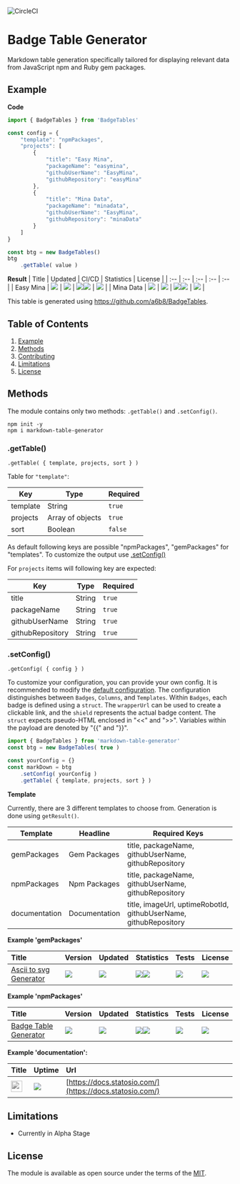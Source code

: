 ![CircleCI](https://img.shields.io/circleci/build/github/a6b8/badgeTables/main)


# Badge Table Generator

Markdown table generation specifically tailored for displaying relevant data from JavaScript npm and Ruby gem packages.


## Example

**Code**
```js
import { BadgeTables } from 'BadgeTables'

const config = {
    "template": "npmPackages",
    "projects": [
        {
            "title": "Easy Mina",
            "packageName": "easymina",
            "githubUserName": "EasyMina",
            "githubRepository": "easyMina"
        },
        {
            "title": "Mina Data",
            "packageName": "minadata",
            "githubUserName": "EasyMina",
            "githubRepository": "minaData"
        }
    ]
}

const btg = new BadgeTables()
btg
    .getTable( value )
```

**Result**
| Title | Updated | CI/CD | Statistics | License |
| :-- | :-- | :-- | :-- | :-- |
| Easy Mina | <a href="https://api.github.com/repos/EasyMina/easyMina"><img src="https://img.shields.io/github/last-commit/EasyMina/easyMina?color=0E1116&logo=F3A966&logoColor=F3A966&style=flat&label="></a> | <img src="https://img.shields.io/circleci/build/github/EasyMina/easyMina?color=0E1116&logo=F3A966&logoColor=F3A966&style=flat&label="> | <a href="https://github.com/EasyMina/easyMina/stargazers"><img src="https://img.shields.io/github/stars/EasyMina/easyMina?color=0E1116&logo=F3A966&logoColor=F3A966&style=flat&label="></a><img src="https://img.shields.io/npm/dt/easymina?color=0E1116&logo=F3A966&logoColor=F3A966&style=flat&label="> | <img src="https://img.shields.io/github/license/EasyMina/easyMina?color=0E1116&logo=F3A966&logoColor=F3A966&style=flat&label="> |
| Mina Data | <a href="https://api.github.com/repos/EasyMina/minaData"><img src="https://img.shields.io/github/last-commit/EasyMina/minaData?color=0E1116&logo=F3A966&logoColor=F3A966&style=flat&label="></a> | <img src="https://img.shields.io/circleci/build/github/EasyMina/minaData?color=0E1116&logo=F3A966&logoColor=F3A966&style=flat&label="> | <a href="https://github.com/EasyMina/minaData/stargazers"><img src="https://img.shields.io/github/stars/EasyMina/minaData?color=0E1116&logo=F3A966&logoColor=F3A966&style=flat&label="></a><img src="https://img.shields.io/npm/dt/minadata?color=0E1116&logo=F3A966&logoColor=F3A966&style=flat&label="> | <img src="https://img.shields.io/github/license/EasyMina/minaData?color=0E1116&logo=F3A966&logoColor=F3A966&style=flat&label="> |

This table is generated using https://github.com/a6b8/BadgeTables.


## Table of Contents

1. [Example](#example)<br>
2. [Methods](#presets)
3. [Contributing](#contributing)<br>
4. [Limitations](#limitations)<br>
5.  [License](#license)<br>


## Methods

The module contains only two methods: `.getTable()` and `.setConfig()`.

```
npm init -y
npm i markdown-table-generator
```

### .getTable()

```.getTable( { template, projects, sort } )```

Table for `"template"`:

| Key      | Type    | Required |
|----------|---------|----|
| template | String  | `true` |  
| projects | Array of objects  | `true` |
| sort | Boolean  | `false` |

As default following keys are possible "npmPackages", "gemPackages" for "templates". To customize the output use [.setConfig() ](#setConfig())

For `projects` items will following key are expected:

| Key            | Type     | Required |
|----------------|----------|----|
|   title     | String   | `true` |
|   packageName | String | `true` |
|   githubUserName | String | `true` |
|   githubRepository | String | `true` |


### .setConfig()

```.getConfig( { config } )```

To customize your configuration, you can provide your own config. It is recommended to modify the [default configuration](https://github.com/a6b8/BadgeTables/blob/main/src/data/config.mjs). The configuration distinguishes between `Badges`, `Columns`, and `Templates`. Within `Badges`, each badge is defined using a `struct`. The `wrapperUrl` can be used to create a clickable link, and the `shield` represents the actual badge content. The `struct` expects pseudo-HTML enclosed in "<<" and ">>". Variables within the payload are denoted by "{{" and "}}".

```js
import { BadgeTables } from 'markdown-table-generator'
const btg = new BadgeTables( true )

const yourConfig = {}
const markDown = btg
    .setConfig( yourConfig )
    .getTable( { template, projects, sort } )

```

**Template**

Currently, there are 3 different templates to choose from. Generation is done using `getResult()`.

| Template        | Headline            | Required Keys                               |
|-----------------|--------------------|---------------------------------------------|
| gemPackages     | Gem Packages        | title, packageName, githubUserName, githubRepository |
| npmPackages     | Npm Packages        | title, packageName, githubUserName, githubRepository |
| documentation   | Documentation       | title, imageUrl, uptimeRobotId, githubUserName, githubRepository |

**Example 'gemPackages'**

| Title | Version | Updated | Statistics | Tests | License |
| :-- | :-- | :-- | :-- | :-- | :-- |
| [Ascii to svg Generator]() | <a href="https://rubygems.org/gems/ascii_to_svg"><img src="https://img.shields.io/gem/v/ascii_to_svg?color=0E1116&logo=F3A966&logoColor=F3A966&style=flat&label="></a> | <a href="https://api.github.com/repos/a6b8/ascii-to-svg-generator-for-ruby"><img src="https://img.shields.io/github/last-commit/a6b8/ascii-to-svg-generator-for-ruby?color=0E1116&logo=F3A966&logoColor=F3A966&style=flat&label="></a> | <a href="https://github.com/a6b8/ascii-to-svg-generator-for-ruby/stargazers"><img src="https://img.shields.io/github/stars/a6b8/ascii-to-svg-generator-for-ruby?color=0E1116&logo=F3A966&logoColor=F3A966&style=flat&label="></a><img src="https://img.shields.io/gem/dt/ascii_to_svg?color=0E1116&logo=F3A966&logoColor=F3A966&style=flat&label="> | <a href="https://github.com/a6b8/ascii-to-svg-generator-for-ruby"><img src="https://img.shields.io/circleci/build/github/a6b8/ascii-to-svg-generator-for-ruby?logo=F3A966&logoColor=F3A966&style=flat&label="></a> | <a href="https://github.com/a6b8/ascii-to-svg-generator-for-ruby/blob/main/LICENSE"><img src="https://img.shields.io/github/license/a6b8/ascii-to-svg-generator-for-ruby?color=0E1116&logo=F3A966&logoColor=F3A966&style=flat&label="></a> |

**Example 'npmPackages'**

| Title | Version | Updated | Statistics | Tests | License |
| :-- | :-- | :-- | :-- | :-- | :-- |
| [Badge Table Generator]() | <a href="https://www.npmjs.com/package/markdownTableGenerator?activeTab=versions"><img src="https://img.shields.io/npm/v/markdownTableGenerator?color=0E1116&logo=F3A966&logoColor=F3A966&style=flat&label="></a> | <a href="https://api.github.com/repos/a6b8/markdownTableGenerator"><img src="https://img.shields.io/github/last-commit/a6b8/markdownTableGenerator?color=0E1116&logo=F3A966&logoColor=F3A966&style=flat&label="></a> | <a href="https://github.com/a6b8/markdownTableGenerator/stargazers"><img src="https://img.shields.io/github/stars/a6b8/markdownTableGenerator?color=0E1116&logo=F3A966&logoColor=F3A966&style=flat&label="></a><a href="https://www.npmjs.com/package/markdownTableGenerator"><img src="https://img.shields.io/npm/dt/markdownTableGenerator?color=0E1116&logo=F3A966&logoColor=F3A966&style=flat&label="></a> | <a href="https://github.com/a6b8/markdownTableGenerator"><img src="https://img.shields.io/circleci/build/github/a6b8/markdownTableGenerator?logo=F3A966&logoColor=F3A966&style=flat&label="></a> | <a href="https://github.com/a6b8/markdownTableGenerator/blob/main/LICENSE"><img src="https://img.shields.io/github/license/a6b8/markdownTableGenerator?color=0E1116&logo=F3A966&logoColor=F3A966&style=flat&label="></a> |

**Example 'documentation':**

| Title | Uptime | Url |
| :-- | :-- | :-- |
| <a href="https://github.com/a6b8/statosio-for-ruby"><img src="https://docs.statosio.com/assets/images/statosio.png" style="max-width: 100%; height: 25px; filter: grayscale(1);"></a> | <a href="https://github.com/a6b8/statosio-for-ruby"><img src="https://shields.io/uptimerobot/status/m786809205-43089a21ef2cbf3c086bad86?color=0E1116&logo=F3A966&logoColor=F3A966&style=flat&label="></a> | [https://docs.statosio.com/](https://docs.statosio.com/) |




## Limitations

- Currently in Alpha Stage

## License

The module is available as open source under the terms of the [MIT](https://github.com/a6b8/BadgeTables/blob/main/LICENSE).